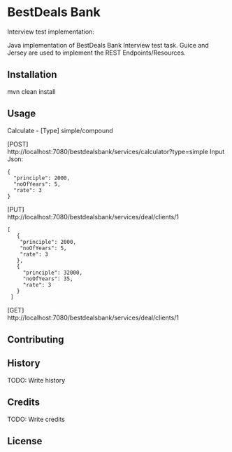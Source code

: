 # BestDeals Bank

Interview test implementation:

Java implementation of BestDeals Bank Interview test task. Guice and Jersey are used to implement the REST Endpoints/Resources.

## Installation

mvn clean install

## Usage

Calculate - [Type] simple/compound

[POST]
<br/>
http://localhost:7080/bestdealsbank/services/calculator?type=simple
Input Json:
```
{
  "principle": 2000,
  "noOfYears": 5,
  "rate": 3
}
```
[PUT]
<br/>
http://localhost:7080/bestdealsbank/services/deal/clients/1
```
[
   {
 	"principle": 2000,
 	"noOfYears": 5,
 	"rate": 3
   },
   {
     "principle": 32000,
     "noOfYears": 35,
     "rate": 3
   }  
 ]
```

[GET]
<br/>
http://localhost:7080/bestdealsbank/services/deal/clients/1

## Contributing

## History

TODO: Write history

## Credits

TODO: Write credits

## License
